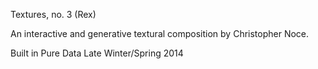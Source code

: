 Textures, no. 3 (Rex)

An interactive and generative textural composition by Christopher Noce.

Built in Pure Data
Late Winter/Spring 2014
